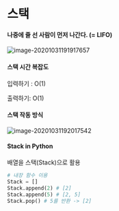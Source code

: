 # 스택

#### 나중에 줄 선 사람이 먼저 나간다. (= LIFO)

![image-20201031191917657](C:\Users\justi\AppData\Roaming\Typora\typora-user-images\image-20201031191917657.png)

#### 스택 시간 복잡도

입력하기 : O(1)

출력하기: O(1)



#### 스택 작동 방식

![image-20201031192017542](C:\Users\justi\AppData\Roaming\Typora\typora-user-images\image-20201031192017542.png)

#### Stack in Python

배열을 스택(Stack)으로 활용

```python
# 내장 함수 이용
Stack = []
Stack.append(2) # [2]
Stack.append(5) # [2, 5]
Stack.pop() # 5를 반환 -> [2]
```

